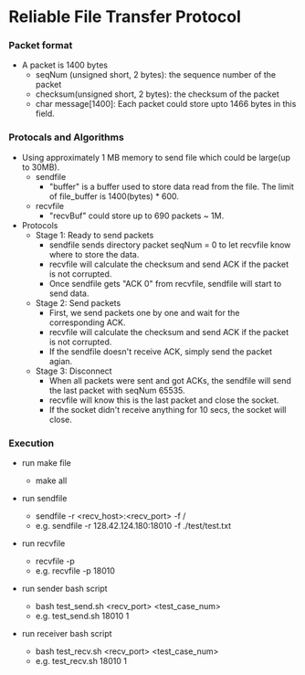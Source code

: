 # Reliable File Transfer Protocol

### Packet format

-   A packet is 1400 bytes
    -   seqNum (unsigned short, 2 bytes): the sequence number of the packet
    -   checksum(unsigned short, 2 bytes): the checksum of the packet
    -   char message[1400]: Each packet could store upto 1466 bytes in this field.

### Protocals and Algorithms

-   Using approximately 1 MB memory to send file which could be large(up to 30MB).
    -   sendfile
        -   "buffer" is a buffer used to store data read from the file. The limit of file_buffer is 1400(bytes) \* 600.
    -   recvfile
        -   "recvBuf" could store up to 690 packets ~ 1M.
-   Protocols
    -   Stage 1: Ready to send packets
        -   sendfile sends directory packet seqNum = 0 to let recvfile know where to store the data.
        -   recvfile will calculate the checksum and send ACK if the packet is not corrupted.
        -   Once sendfile gets "ACK 0" from recvfile, sendfile will start to send data.
    -   Stage 2: Send packets
        -   First, we send packets one by one and wait for the corresponding ACK.
        -   recvfile will calculate the checksum and send ACK if the packet is not corrupted.
        -   If the sendfile doesn't receive ACK, simply send the packet agian.
    -   Stage 3: Disconnect
        -   When all packets were sent and got ACKs, the sendfile will send the last packet with seqNum 65535.
        -   recvfile will know this is the last packet and close the socket.
        -   If the socket didn't receive anything for 10 secs, the socket will close.

### Execution

-   run make file
    -   make all
-   run sendfile
    -   sendfile -r <recv_host>:<recv_port> -f <subdir>/<filename>
    -   e.g. sendfile -r 128.42.124.180:18010 -f ./test/test.txt
-   run recvfile

    -   recvfile -p <recv port>
    -   e.g. recvfile -p 18010

-   run sender bash script

    -   bash test_send.sh <recv_port> <test_case_num>
    -   e.g. test_send.sh 18010 1

-   run receiver bash script
    -   bash test_recv.sh <recv_port> <test_case_num>
    -   e.g. test_recv.sh 18010 1
